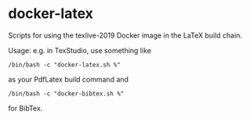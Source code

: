 # docker-latex

Scripts for using the texlive-2019 Docker image in the LaTeX build chain.

Usage: e.g. in TexStudio, use something like
```
/bin/bash -c "docker-latex.sh %"
```
as your PdfLatex build command and
```
/bin/bash -c "docker-bibtex.sh %"
```
for BibTex.
